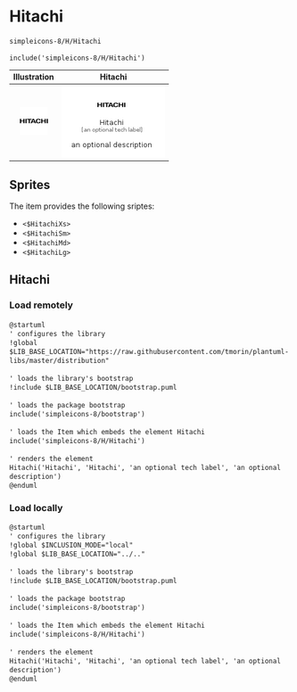 # Hitachi


```text
simpleicons-8/H/Hitachi
```

```text
include('simpleicons-8/H/Hitachi')
```



| Illustration | Hitachi |
| :---: | :---: |
| ![illustration for Illustration](../../simpleicons-8/H/Hitachi.png) | ![illustration for Hitachi](../../simpleicons-8/H/Hitachi.Local.png) |



## Sprites
The item provides the following sriptes:

- `<$HitachiXs>`
- `<$HitachiSm>`
- `<$HitachiMd>`
- `<$HitachiLg>`





## Hitachi

### Load remotely
```plantuml
@startuml
' configures the library
!global $LIB_BASE_LOCATION="https://raw.githubusercontent.com/tmorin/plantuml-libs/master/distribution"

' loads the library's bootstrap
!include $LIB_BASE_LOCATION/bootstrap.puml

' loads the package bootstrap
include('simpleicons-8/bootstrap')

' loads the Item which embeds the element Hitachi
include('simpleicons-8/H/Hitachi')

' renders the element
Hitachi('Hitachi', 'Hitachi', 'an optional tech label', 'an optional description')
@enduml
```

### Load locally
```plantuml
@startuml
' configures the library
!global $INCLUSION_MODE="local"
!global $LIB_BASE_LOCATION="../.."

' loads the library's bootstrap
!include $LIB_BASE_LOCATION/bootstrap.puml

' loads the package bootstrap
include('simpleicons-8/bootstrap')

' loads the Item which embeds the element Hitachi
include('simpleicons-8/H/Hitachi')

' renders the element
Hitachi('Hitachi', 'Hitachi', 'an optional tech label', 'an optional description')
@enduml
```

